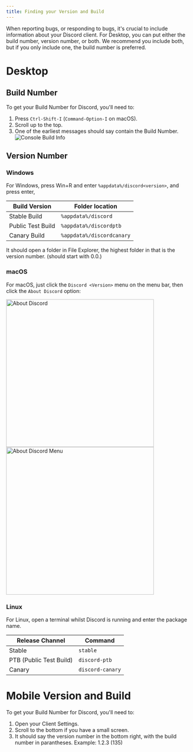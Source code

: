 ```yaml
---
title: Finding your Version and Build
---
```

When reporting bugs, or responding to bugs, it's crucial to include information about your Discord client. For Desktop, you can put either the build number, version number, or both. We recommend you include both, but if you only include one, the build number is preferred.

# Desktop
## Build Number
To get your Build Number for Discord, you'll need to:
1. Press `Ctrl-Shift-I` (`Command-Option-I` on macOS).  
3. Scroll up to the top.
4. One of the earliest messages should say contain the Build Number.
![Console Build Info](https://image.prntscr.com/image/aElHTPCQRjWNTUMIP631oQ.png)
## Version Number
### Windows
For Windows, press Win+R and enter `%appdata%/discord<version>`, and press enter,

Build Version | Folder location
------------ | -------------
Stable Build | `%appdata%/discord`
Public Test Build | `%appdata%/discordptb`
Canary Build | `%appdata%/discordcanary`

It should open a folder in File Explorer, the highest folder in that is the version number. (should start with 0.0.)

### macOS
For macOS, just click the `Discord <Version>` menu on the menu bar, then click the `About Discord` option:  

<img src="https://cdn.discordapp.com/attachments/252296452708106240/356152267679858688/Screen_Shot_2017-09-09_at_12.01.44_PM.png" alt="About Discord" style="width: 400px;"/> <img src="https://cdn.discordapp.com/attachments/252296452708106240/356152439109582848/Screen_Shot_2017-09-09_at_12.02.01_PM.png" alt="About Discord Menu" style="width: 400px;"/>

### Linux
For Linux, open a terminal whilst Discord is running and enter the package name.

Release Channel | Command
------------ | -------------
Stable | `stable`
PTB (Public Test Build) | `discord-ptb`
Canary | `discord-canary`

# Mobile Version and Build
To get your Build Number for Discord, you'll need to:
1. Open your Client Settings.
2. Scroll to the bottom if you have a small screen.
3. It should say the version number in the bottom right, with the build number in parantheses. Example: 1.2.3 (135)
